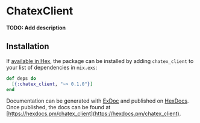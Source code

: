 # ChatexClient

**TODO: Add description**

## Installation

If [available in Hex](https://hex.pm/docs/publish), the package can be installed
by adding `chatex_client` to your list of dependencies in `mix.exs`:

```elixir
def deps do
  [{:chatex_client, "~> 0.1.0"}]
end
```

Documentation can be generated with [ExDoc](https://github.com/elixir-lang/ex_doc)
and published on [HexDocs](https://hexdocs.pm). Once published, the docs can
be found at [https://hexdocs.pm/chatex_client](https://hexdocs.pm/chatex_client).

